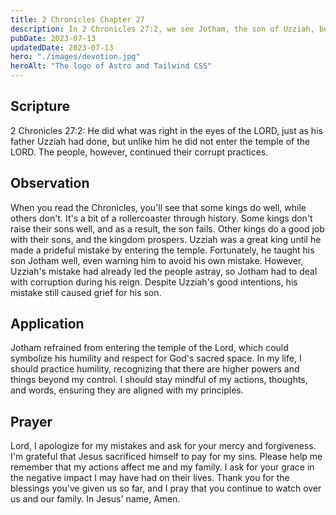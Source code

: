 ```yaml
---
title: 2 Chronicles Chapter 27
description: In 2 Chronicles 27:2, we see Jotham, the son of Uzziah, become king of Judah at the age of 25. He ruled for 16 years and did what was right in the eyes of the Lord, following in the footsteps of his father's early reign before his pride got the best of him.
pubDate: 2023-07-13
updatedDate: 2023-07-13
hero: "./images/devotion.jpg"
heroAlt: "The logo of Astro and Tailwind CSS"
---
```


## Scripture

  

2 Chronicles 27:2: He did what was right in the eyes of the LORD, just as his father Uzziah had done, but unlike him he did not enter the temple of the LORD. The people, however, continued their corrupt practices.

## Observation

When you read the Chronicles, you'll see that some kings do well, while others don't. It's a bit of a rollercoaster through history. Some kings don't raise their sons well, and as a result, the son fails. Other kings do a good job with their sons, and the kingdom prospers. Uzziah was a great king until he made a prideful mistake by entering the temple. Fortunately, he taught his son Jotham well, even warning him to avoid his own mistake. However, Uzziah's mistake had already led the people astray, so Jotham had to deal with corruption during his reign. Despite Uzziah's good intentions, his mistake still caused grief for his son.  

## Application

Jotham refrained from entering the temple of the Lord, which could symbolize his humility and respect for God's sacred space. In my life, I should practice humility, recognizing that there are higher powers and things beyond my control. I should stay mindful of my actions, thoughts, and words, ensuring they are aligned with my principles.

## Prayer

Lord, I apologize for my mistakes and ask for your mercy and forgiveness. I'm grateful that Jesus sacrificed himself to pay for my sins. Please help me remember that my actions affect me and my family. I ask for your grace in the negative impact I may have had on their lives. Thank you for the blessings you've given us so far, and I pray that you continue to watch over us and our family. In Jesus' name, Amen.